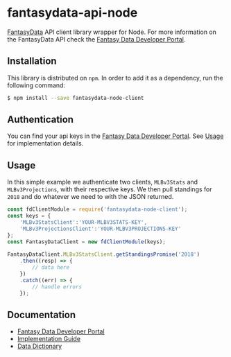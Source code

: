 # fantasydata-api-node
[FantasyData](https://fantasydata.com) API client library wrapper for Node. For more information on the FantasyData API check the [Fantasy Data Developer Portal](developer.fantasydata.com/?developer-portal).

## Installation
This library is distributed on `npm`. In order to add it as a dependency, run the following command:

``` sh
$ npm install --save fantasydata-node-client
```

## Authentication
You can find your api keys in the [Fantasy Data Developer Portal](https://developer.fantasydata.com/developer). See [Usage](#Usage) for implementation details.

## Usage
In this simple example we authenticate two clients, `MLBv3Stats` and `MLBv3Projections`, with their respective keys. We then pull standings for `2018` and do whatever we need to with the JSON returned.
``` js
const fdClientModule = require('fantasydata-node-client');
const keys = {
    'MLBv3StatsClient':'YOUR-MLBV3STATS-KEY',
    'MLBv3ProjectionsClient':'YOUR-MLBV3PROJECTIONS-KEY'
};
const FantasyDataClient = new fdClientModule(keys);
    
FantasyDataClient.MLBv3StatsClient.getStandingsPromise('2018')
    .then((resp) => {
        // data here
    })
    .catch((err) => {
        // handle errors
    });
```

## Documentation
* [Fantasy Data Developer Portal](developer.fantasydata.com/?developer-portal)
* [Implementation Guide](https://fantasydata.com/resources/implementation-guide.aspx)
* [Data Dictionary](https://fantasydata.com/resources/data-dictionary.aspx)
